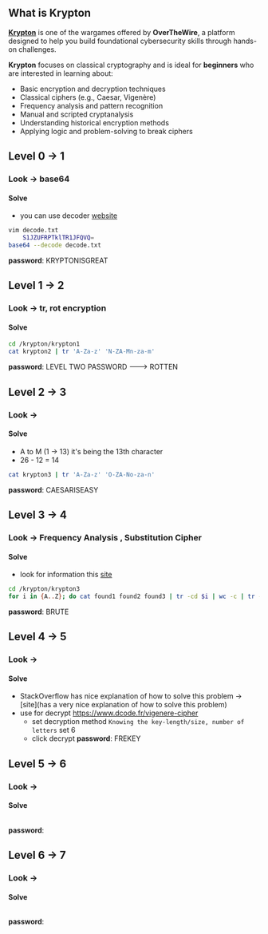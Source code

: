 ## What is Krypton
**[Krypton](https://overthewire.org/wargames/krypton/)** is one of the wargames offered by **OverTheWire**, a platform designed to help you build foundational cybersecurity skills through hands-on challenges.

**Krypton** focuses on classical cryptography and is ideal for **beginners** who are interested in learning about:
- Basic encryption and decryption techniques
- Classical ciphers (e.g., Caesar, Vigenère)
- Frequency analysis and pattern recognition
- Manual and scripted cryptanalysis
- Understanding historical encryption methods
- Applying logic and problem-solving to break ciphers
## Level 0 -> 1
### Look -> base64
#### Solve 
- you can use decoder [website](https://www.base64decode.org/)
```bash
vim decode.txt
	S1JZUFRPTklTR1JFQVQ=
base64 --decode decode.txt
```
**password**: KRYPTONISGREAT

## Level 1 -> 2
### Look -> tr, rot encryption
#### Solve
```bash
cd /krypton/krypton1
cat krypton2 | tr 'A-Za-z' 'N-ZA-Mn-za-m'
```
**password**: LEVEL TWO PASSWORD ---> ROTTEN

## Level 2 -> 3
### Look -> 
#### Solve
- A to M (1 -> 13) it's being the 13th character
- 26 - 12 = 14
```bash
cat krypton3 | tr 'A-Za-z' 'O-ZA-No-za-n'
```
**password**: CAESARISEASY

## Level 3 -> 4
### Look -> Frequency Analysis ,  Substitution Cipher
#### Solve
- look for information this [site](https://www.101computing.net/frequency-analysis/)
```bash
cd /krypton/krypton3
for i in {A..Z}; do cat found1 found2 found3 | tr -cd $i | wc -c | tr -d '\n'; printf " $i \n"; done | sort -nr
```
**password**: BRUTE


## Level 4 -> 5
### Look -> 
#### Solve
- StackOverflow has nice explanation of how to solve this problem -> [site](has a very nice explanation of how to solve this problem)
- use for decrypt https://www.dcode.fr/vigenere-cipher
	- set decryption method  `Knowing the key-length/size, number of letters` set 6
	- click decrypt
**password**: FREKEY
## Level 5 -> 6
### Look -> 
#### Solve
```bash

```
**password**: 

## Level 6 -> 7
### Look -> 
#### Solve
```bash

```
**password**: 